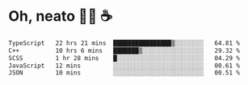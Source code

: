 # Oh, neato 🧑‍💻 ☕

<!--START_SECTION:waka-->

```txt
TypeScript   22 hrs 21 mins  ████████████████▒░░░░░░░░   64.81 %
C++          10 hrs 6 mins   ███████▒░░░░░░░░░░░░░░░░░   29.32 %
SCSS         1 hr 28 mins    █░░░░░░░░░░░░░░░░░░░░░░░░   04.29 %
JavaScript   12 mins         ░░░░░░░░░░░░░░░░░░░░░░░░░   00.61 %
JSON         10 mins         ░░░░░░░░░░░░░░░░░░░░░░░░░   00.51 %
```

<!--END_SECTION:waka-->
